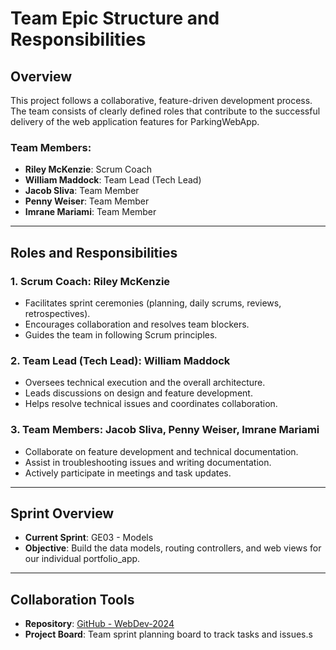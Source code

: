# Team Epic Structure and Responsibilities

## Overview
This project follows a collaborative, feature-driven development process. The team consists of clearly defined roles that contribute to the successful delivery of the web application features for ParkingWebApp.

### Team Members:
- **Riley McKenzie**: Scrum Coach
- **William Maddock**: Team Lead (Tech Lead)
- **Jacob Sliva**: Team Member
- **Penny Weiser**: Team Member
- **Imrane Mariami**: Team Member

---

## Roles and Responsibilities

### 1. **Scrum Coach**: Riley McKenzie
- Facilitates sprint ceremonies (planning, daily scrums, reviews, retrospectives).
- Encourages collaboration and resolves team blockers.
- Guides the team in following Scrum principles.

### 2. **Team Lead (Tech Lead)**: William Maddock
- Oversees technical execution and the overall architecture.
- Leads discussions on design and feature development.
- Helps resolve technical issues and coordinates collaboration.

### 3. **Team Members**: Jacob Sliva, Penny Weiser, Imrane Mariami
- Collaborate on feature development and technical documentation.
- Assist in troubleshooting issues and writing documentation.
- Actively participate in meetings and task updates.

---

## Sprint Overview
- **Current Sprint**: GE03 - Models
- **Objective**: Build the data models, routing controllers, and web views for our individual portfolio_app.

---

## Collaboration Tools
- **Repository**: [GitHub - WebDev-2024](https://github.com/rileymck/WebDev-2024.git)
- **Project Board**: Team sprint planning board to track tasks and issues.s
